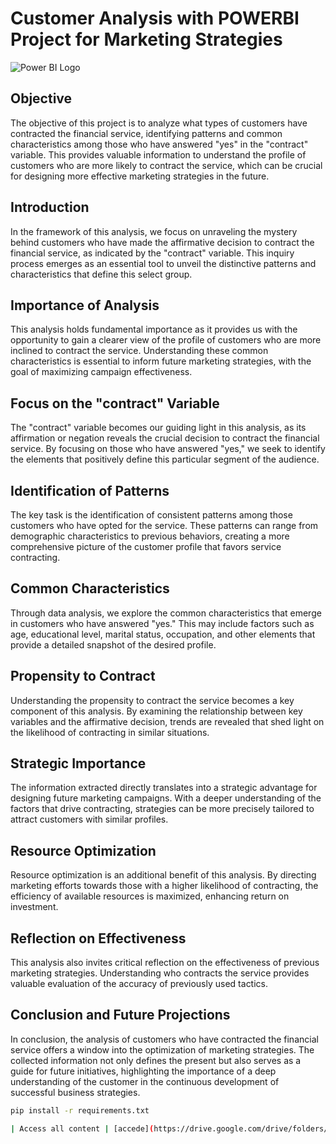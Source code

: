 # Customer Analysis with POWERBI Project for Marketing Strategies

![Power BI Logo](https://datascientest.com/es/wp-content/uploads/sites/7/2020/10/power-bi-logo-1-1024x440.jpg)

## Objective
The objective of this project is to analyze what types of customers have contracted the financial service, identifying patterns and common characteristics among those who have answered "yes" in the "contract" variable. This provides valuable information to understand the profile of customers who are more likely to contract the service, which can be crucial for designing more effective marketing strategies in the future.

## Introduction
In the framework of this analysis, we focus on unraveling the mystery behind customers who have made the affirmative decision to contract the financial service, as indicated by the "contract" variable. This inquiry process emerges as an essential tool to unveil the distinctive patterns and characteristics that define this select group.

## Importance of Analysis
This analysis holds fundamental importance as it provides us with the opportunity to gain a clearer view of the profile of customers who are more inclined to contract the service. Understanding these common characteristics is essential to inform future marketing strategies, with the goal of maximizing campaign effectiveness.

## Focus on the "contract" Variable
The "contract" variable becomes our guiding light in this analysis, as its affirmation or negation reveals the crucial decision to contract the financial service. By focusing on those who have answered "yes," we seek to identify the elements that positively define this particular segment of the audience.

## Identification of Patterns
The key task is the identification of consistent patterns among those customers who have opted for the service. These patterns can range from demographic characteristics to previous behaviors, creating a more comprehensive picture of the customer profile that favors service contracting.

## Common Characteristics
Through data analysis, we explore the common characteristics that emerge in customers who have answered "yes." This may include factors such as age, educational level, marital status, occupation, and other elements that provide a detailed snapshot of the desired profile.

## Propensity to Contract
Understanding the propensity to contract the service becomes a key component of this analysis. By examining the relationship between key variables and the affirmative decision, trends are revealed that shed light on the likelihood of contracting in similar situations.

## Strategic Importance
The information extracted directly translates into a strategic advantage for designing future marketing campaigns. With a deeper understanding of the factors that drive contracting, strategies can be more precisely tailored to attract customers with similar profiles.

## Resource Optimization
Resource optimization is an additional benefit of this analysis. By directing marketing efforts towards those with a higher likelihood of contracting, the efficiency of available resources is maximized, enhancing return on investment.

## Reflection on Effectiveness
This analysis also invites critical reflection on the effectiveness of previous marketing strategies. Understanding who contracts the service provides valuable evaluation of the accuracy of previously used tactics.

## Conclusion and Future Projections
In conclusion, the analysis of customers who have contracted the financial service offers a window into the optimization of marketing strategies. The collected information not only defines the present but also serves as a guide for future initiatives, highlighting the importance of a deep understanding of the customer in the continuous development of successful business strategies.

```bash
pip install -r requirements.txt

| Access all content | [accede](https://drive.google.com/drive/folders/121syqaxKsMESpAsFes8Fgc9iqLrz_Ry9?usp=sharing) |
